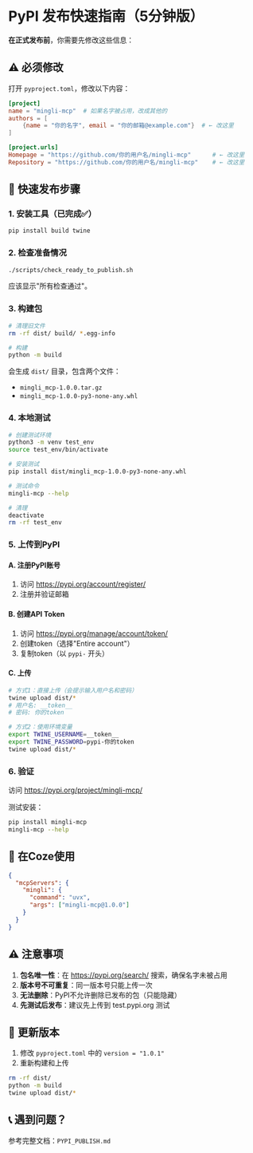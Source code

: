 # PyPI 发布快速指南（5分钟版）

**在正式发布前**，你需要先修改这些信息：

## ⚠️ 必须修改

打开 `pyproject.toml`，修改以下内容：

```toml
[project]
name = "mingli-mcp"  # 如果名字被占用，改成其他的
authors = [
    {name = "你的名字", email = "你的邮箱@example.com"}  # ← 改这里
]

[project.urls]
Homepage = "https://github.com/你的用户名/mingli-mcp"      # ← 改这里
Repository = "https://github.com/你的用户名/mingli-mcp"    # ← 改这里
```

## 🚀 快速发布步骤

### 1. 安装工具（已完成✅）

```bash
pip install build twine
```

### 2. 检查准备情况

```bash
./scripts/check_ready_to_publish.sh
```

应该显示"所有检查通过"。

### 3. 构建包

```bash
# 清理旧文件
rm -rf dist/ build/ *.egg-info

# 构建
python -m build
```

会生成 `dist/` 目录，包含两个文件：
- `mingli_mcp-1.0.0.tar.gz`
- `mingli_mcp-1.0.0-py3-none-any.whl`

### 4. 本地测试

```bash
# 创建测试环境
python3 -m venv test_env
source test_env/bin/activate

# 安装测试
pip install dist/mingli_mcp-1.0.0-py3-none-any.whl

# 测试命令
mingli-mcp --help

# 清理
deactivate
rm -rf test_env
```

### 5. 上传到PyPI

#### A. 注册PyPI账号
1. 访问 https://pypi.org/account/register/
2. 注册并验证邮箱

#### B. 创建API Token
1. 访问 https://pypi.org/manage/account/token/
2. 创建token（选择"Entire account"）
3. 复制token（以 `pypi-` 开头）

#### C. 上传

```bash
# 方式1：直接上传（会提示输入用户名和密码）
twine upload dist/*
# 用户名: __token__
# 密码: 你的token

# 方式2：使用环境变量
export TWINE_USERNAME=__token__
export TWINE_PASSWORD=pypi-你的token
twine upload dist/*
```

### 6. 验证

访问 https://pypi.org/project/mingli-mcp/

测试安装：
```bash
pip install mingli-mcp
mingli-mcp --help
```

## 🎯 在Coze使用

```json
{
  "mcpServers": {
    "mingli": {
      "command": "uvx",
      "args": ["mingli-mcp@1.0.0"]
    }
  }
}
```

## ⚠️ 注意事项

1. **包名唯一性**：在 https://pypi.org/search/ 搜索，确保名字未被占用
2. **版本号不可重复**：同一版本号只能上传一次
3. **无法删除**：PyPI不允许删除已发布的包（只能隐藏）
4. **先测试后发布**：建议先上传到 test.pypi.org 测试

## 🔄 更新版本

1. 修改 `pyproject.toml` 中的 `version = "1.0.1"`
2. 重新构建和上传

```bash
rm -rf dist/
python -m build
twine upload dist/*
```

## 📞 遇到问题？

参考完整文档：`PYPI_PUBLISH.md`
